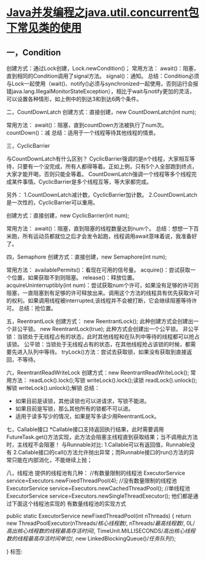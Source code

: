# [Java并发编程之java.util.concurrent包下常见类的使用](https://www.cnblogs.com/miketwais/p/java_util_concurrent.html)

## 一，Condition
   创建方式：通过Lock创建，Lock.newCondition()；
   常用方法：
   await()：阻塞，直到相同的Condition调用了signal方法。
   signal()：通知。
   总结：Condition必须与Lock一起使用（wait()、notify()必须与synchronized一起使用，否则运行会报错java.lang.IllegalMonitorStateException），相比于wait与notify更加的灵活，可以设置各种情形，如上例中的到达3和到达6两个条件。

二，CountDownLatch
创建方式：直接创建，new CountDownLatch(int num);

常用方法：
await()：阻塞，直到countDown方法被执行了num次。
countDown()：减
总结：适用于一个线程等待其他线程的情景。

三，CyclicBarrier

与CountDownLatch有什么区别？
CyclicBarrier强调的是n个线程，大家相互等待，只要有一个没完成，所有人都得等着。正如上例，只有5个人全部跑到终点，大家才能开喝，否则只能全等着。
CountDownLatch强调一个线程等多个线程完成某件事情。CyclicBarrier是多个线程互等，等大家都完成。

另外：
1.CountDownLatch减计数，CyclicBarrier加计数。
2.CountDownLatch是一次性的，CyclicBarrier可以重用。

创建方式：直接创建，new CyclicBarrier(int num);

常用方法：
await()：阻塞，直到阻塞的线程数量达到num个。
总结：想想一下百米跑，所有运动员都就位之后才会发令起跑，线程调用await意味着说，我准备好了。

四，Semaphore
创建方式：直接创建，new Semaphore(int num);

常用方法：
availablePermits()：看现在可用的信号量。
acquire()：尝试获取一个位置，如果获取不到则阻塞。
release()：释放位置。
acquireUninterruptibly(int num)：尝试获取num个许可，如果没有足够的许可则阻塞，一直阻塞到有足够的许可释放出来。调用这个方法的线程具有优先获取许可的权利。如果调用线程被interrupted,该线程并不会被打断，它会继续阻塞等待许可。
总结：抢位置。

五，ReentrantLock
创建方式：
new ReentrantLock(); 此种创建方式会创建出一个非公平锁。
new ReentrantLock(true); 此种方式会创建出一个公平锁。
非公平锁：当锁处于无线程占有的状态，此时其他线程和在队列中等待的线程都可以抢占该锁。
公平锁：当锁处于无线程占有的状态，在其他线程抢占该锁的时候，都需要先进入队列中等待。
tryLock()方法：尝试去获取锁，如果没有获取到直接返回，不等待。

六，ReentrantReadWriteLock
创建方式：new ReentrantReadWriteLock();
常用方法：
readLock().lock();写锁
writeLock().lock();读锁
readLock().unlock();解锁
writeLock().unlock();解锁
总结：
 * 如果目前是读锁，其他读锁也可以进请求，写锁不能进。
 * 如果目前是写锁，那么其他所有的锁都不可以进。
 * 适用于读多写少的情况，如果是写多读少用ReentrantLock。

七，Callable接口
*Callable接口支持返回执行结果，此时需要调用FutureTask.get()方法实现，此方法会阻塞主线程直到获取结果；当不调用此方法时，主线程不会阻塞！
与Runnable对比:
1.Callable可以有返回值，Runnable没有
2.Callable接口的call()方法允许抛出异常；而Runnable接口的run()方法的异常只能在内部消化，不能继续上抛；

八，线程池
提供的线程池有几种：
//有数量限制的线程池
ExecutorService service=Executors.newFixedThreadPool(4);
//没有数量限制的线程池
ExecutorService service=Executors.newCachedThreadPool();
//单线程池
ExecutorService service=Executors.newSingleThreadExecutor();
他们都是通过下面这个线程池实现的
有数量线程池的实现方式

public static ExecutorService newFixedThreadPool(int nThreads) {
return new ThreadPoolExecutor(nThreads/*核心线程数*/,
                              nThreads/*最高线程数*/,
                                      0L/*高出核心线程数的线程最高存活时间*/,
                                       TimeUnit.MILLISECONDS/*高出核心线程数的线程最高存活时间单位*/,
                                      new LinkedBlockingQueue<Runnable>()/*任务队列*/);

}
标签:






